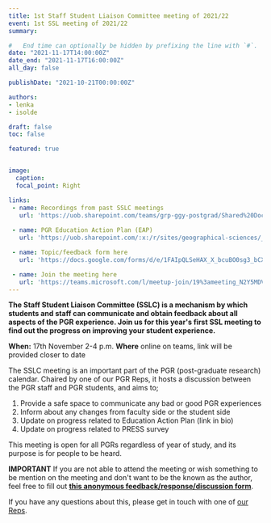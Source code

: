 ```yaml
---
title: 1st Staff Student Liaison Committee meeting of 2021/22
event: 1st SSL meeting of 2021/22
summary: 

#   End time can optionally be hidden by prefixing the line with `#`.
date: "2021-11-17T14:00:00Z"
date_end: "2021-11-17T16:00:00Z"
all_day: false

publishDate: "2021-10-21T00:00:00Z"

authors:
- lenka
- isolde

draft: false
toc: false

featured: true


image:
  caption: 
  focal_point: Right

links:
 - name: Recordings from past SSLC meetings
   url: 'https://uob.sharepoint.com/teams/grp-ggy-postgrad/Shared%20Documents/Forms/AllItems.aspx?id=%2Fteams%2Fgrp%2Dggy%2Dpostgrad%2FShared%20Documents%2FSSLC&viewid=23b21ecf%2D2c8f%2D446b%2D9b7b%2De9cd79bdeeae'
 
 - name: PGR Education Action Plan (EAP)
   url: 'https://uob.sharepoint.com/:x:/r/sites/geographical-sciences/_layouts/15/Doc.aspx?sourcedoc=%7BEE09BA0D-6000-44F9-9EF1-7DB90C7B7063%7D&file=PGR-School-of-Geographical-Sciences-EAP-djl-3.xlsx&action=default&mobileredirect=true'

 - name: Topic/feedback form here
   url: 'https://docs.google.com/forms/d/e/1FAIpQLSeHAX_X_bcuBO0sg3_bCXFB9GtwL27tfWu-2F5RLZl4FA7ESg/viewform'

 - name: Join the meeting here
   url: 'https://teams.microsoft.com/l/meetup-join/19%3ameeting_N2Y5MDVhZDMtYzQxZS00OTUxLWFjNDEtNjIzMmI1ODBiN2Uz%40thread.v2/0?context=%7b%22Tid%22%3a%22b2e47f30-cd7d-4a4e-a5da-b18cf1a4151b%22%2c%22Oid%22%3a%22ba25692d-a7c8-4724-bd6e-be977f21dfb8%22%7d'
---
```


**The Staff Student Liaison Committee (SSLC) is a mechanism by which students and staff can communicate and obtain feedback about all aspects of the PGR experience. Join us for this year's first SSL  meeting to find out the progress on improving your student experience.**

**When:** 17th November 2-4 p.m. 
**Where** online on teams, link will be provided closer to date

The SSLC meeting is an important part of the PGR (post-graduate research) calendar. Chaired by one of our PGR Reps, it hosts a discussion between the PGR staff and PGR students, and aims to;

1. Provide a safe space to communicate any bad or good PGR experiences
2. Inform about any changes from faculty side or the student side 
3. Update on progress related to Education Action Plan (link in bio)
4. Update on progress related to PRESS survey

This meeting is open for all PGRs regardless of year of study, and its purpose is for people to be heard. 

**IMPORTANT** If you are not able to attend the meeting or wish something to be mention on the meeting and don't want to be the known as the author, feel free to fill out [**this anonymous feedback/response/discussion form**](https://forms.gle/TnVWgMn8ShXdvZzd6). 

If you have any questions about this, please get in touch with one of [our Reps](https://geogbrowns.info/people/). 
